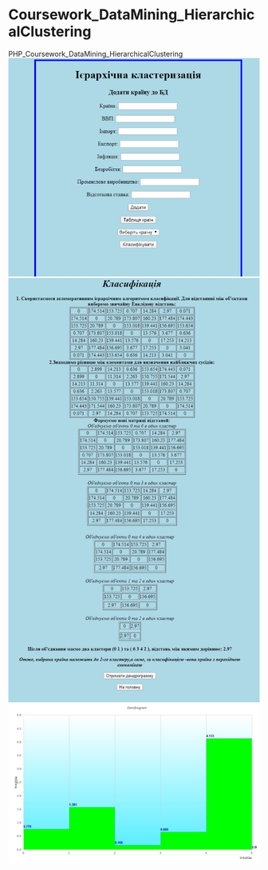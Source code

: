 # Coursework_DataMining_HierarchicalClustering
PHP_Coursework_DataMining_HierarchicalClustering
![alt text](https://github.com/dieseele97/Coursework_DataMining_HierarchicalClustering/blob/master/images/1.png)
![alt text](https://github.com/dieseele97/Coursework_DataMining_HierarchicalClustering/blob/master/images/2.png)
![alt text](https://github.com/dieseele97/Coursework_DataMining_HierarchicalClustering/blob/master/images/3.png)
